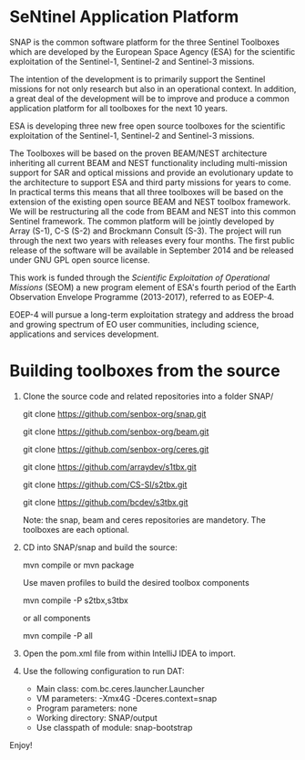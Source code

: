 # SeNtinel Application Platform

SNAP is the common software platform for the three Sentinel Toolboxes which are developed 
by the European Space Agency (ESA) for the scientific exploitation 
of the Sentinel-1, Sentinel-2 and Sentinel-3 missions.

The intention of the development is to primarily support the Sentinel missions for not
only research but also in an operational context. In addition, a great deal of the 
development will be to improve and produce a common application platform for all 
toolboxes for the next 10 years.

ESA is developing three new free open source toolboxes for the scientific exploitation 
of the Sentinel-1, Sentinel-2 and Sentinel-3 missions.

The Toolboxes will be based on the proven BEAM/NEST architecture inheriting
all current BEAM and NEST functionality including multi-mission support for
SAR and optical missions and provide an evolutionary update to the architecture
to support ESA and third party missions for years to come.
In practical terms this means that all three toolboxes will be based on the extension 
of the existing open source BEAM and NEST toolbox framework. We will be restructuring 
all the code from BEAM and NEST into this common Sentinel framework. The common 
platform will be jointly developed by Array (S-1), C-S (S-2) and Brockmann Consult (S-3). 
The project will run through the next two years with releases every four months. The 
first public release of the software will be available in September 2014 and be 
released under GNU GPL open source license.

This work is funded through the *Scientific Exploitation of Operational Missions* (SEOM)
a new program element of ESA's fourth period of the Earth Observation Envelope Programme 
(2013-2017), referred to as EOEP-4.

EOEP-4 will pursue a long-term exploitation strategy and address the broad and growing 
spectrum of EO user communities, including science, applications and services development.

# Building toolboxes from the source

1. Clone the source code and related repositories into a folder SNAP/

	git clone https://github.com/senbox-org/snap.git
	
	git clone https://github.com/senbox-org/beam.git
	
	git clone https://github.com/senbox-org/ceres.git
	
	git clone https://github.com/arraydev/s1tbx.git
	
	git clone https://github.com/CS-SI/s2tbx.git
	
	git clone https://github.com/bcdev/s3tbx.git
	
	Note: the snap, beam and ceres repositories are mandetory. The toolboxes are each optional.
2. CD into SNAP/snap and build the source: 

	mvn compile or mvn package
	
	Use maven profiles to build the desired toolbox components
	
	mvn compile -P s2tbx,s3tbx
	
	or all components
	
	mvn compile -P all
	
3. Open the pom.xml file from within IntelliJ IDEA to import.
4. Use the following configuration to run DAT:

    * Main class: com.bc.ceres.launcher.Launcher
    * VM parameters: -Xmx4G -Dceres.context=snap
    * Program parameters: none
    * Working directory: SNAP/output
    * Use classpath of module: snap-bootstrap


Enjoy!
